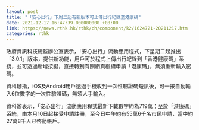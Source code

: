 ```yaml
---
layout: post
title: "「安心出行」下周二起有新版本可上傳出行紀錄至港康碼"
date: 2021-12-17 16:47:39.000000000 +08:00
link: https://news.rthk.hk/rthk/ch/component/k2/1624721-20211217.htm
categories: rthk
---
```


政府資訊科技總監辦公室表示，「安心出行」流動應用程式，下星期二起推出「3.0.1」版本，提供新功能，用戶可於程式上傳出行紀錄到「香港健康碼」系統，並可透過新增按鍵，直接轉到有關網頁繼續申請「港康碼」，無須重新輸入密碼。

資科辦指，iOS及Android用戶透過手機收到一次性驗證碼短訊後，可一按自動輸入6位數字的一次性驗證碼，無須人手輸入。

資科辦表示，「安心出行」流動應用程式最新下載數字約為719萬；至於「港康碼」系統，由本月10日起接受申請註冊，至今日中午約有55萬6千名市民申請，當中約27萬8千人已啓動帳戶。
